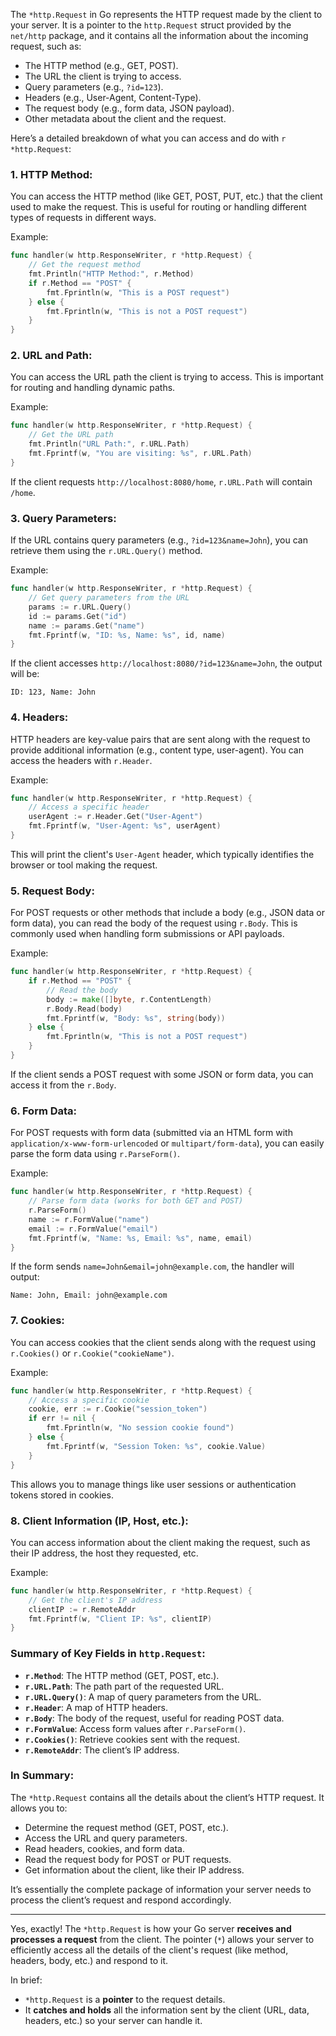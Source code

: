 The `*http.Request` in Go represents the HTTP request made by the client to your server. It is a pointer to the `http.Request` struct provided by the `net/http` package, and it contains all the information about the incoming request, such as:

- The HTTP method (e.g., GET, POST).
- The URL the client is trying to access.
- Query parameters (e.g., `?id=123`).
- Headers (e.g., User-Agent, Content-Type).
- The request body (e.g., form data, JSON payload).
- Other metadata about the client and the request.

Here’s a detailed breakdown of what you can access and do with `r *http.Request`:

### 1. **HTTP Method:**
   You can access the HTTP method (like GET, POST, PUT, etc.) that the client used to make the request. This is useful for routing or handling different types of requests in different ways.

   Example:
   ```go
   func handler(w http.ResponseWriter, r *http.Request) {
       // Get the request method
       fmt.Println("HTTP Method:", r.Method)
       if r.Method == "POST" {
           fmt.Fprintln(w, "This is a POST request")
       } else {
           fmt.Fprintln(w, "This is not a POST request")
       }
   }
   ```

### 2. **URL and Path:**
   You can access the URL path the client is trying to access. This is important for routing and handling dynamic paths.

   Example:
   ```go
   func handler(w http.ResponseWriter, r *http.Request) {
       // Get the URL path
       fmt.Println("URL Path:", r.URL.Path)
       fmt.Fprintf(w, "You are visiting: %s", r.URL.Path)
   }
   ```

   If the client requests `http://localhost:8080/home`, `r.URL.Path` will contain `/home`.

### 3. **Query Parameters:**
   If the URL contains query parameters (e.g., `?id=123&name=John`), you can retrieve them using the `r.URL.Query()` method.

   Example:
   ```go
   func handler(w http.ResponseWriter, r *http.Request) {
       // Get query parameters from the URL
       params := r.URL.Query()
       id := params.Get("id")
       name := params.Get("name")
       fmt.Fprintf(w, "ID: %s, Name: %s", id, name)
   }
   ```

   If the client accesses `http://localhost:8080/?id=123&name=John`, the output will be:
   ```
   ID: 123, Name: John
   ```

### 4. **Headers:**
   HTTP headers are key-value pairs that are sent along with the request to provide additional information (e.g., content type, user-agent). You can access the headers with `r.Header`.

   Example:
   ```go
   func handler(w http.ResponseWriter, r *http.Request) {
       // Access a specific header
       userAgent := r.Header.Get("User-Agent")
       fmt.Fprintf(w, "User-Agent: %s", userAgent)
   }
   ```

   This will print the client's `User-Agent` header, which typically identifies the browser or tool making the request.

### 5. **Request Body:**
   For POST requests or other methods that include a body (e.g., JSON data or form data), you can read the body of the request using `r.Body`. This is commonly used when handling form submissions or API payloads.

   Example:
   ```go
   func handler(w http.ResponseWriter, r *http.Request) {
       if r.Method == "POST" {
           // Read the body
           body := make([]byte, r.ContentLength)
           r.Body.Read(body)
           fmt.Fprintf(w, "Body: %s", string(body))
       } else {
           fmt.Fprintln(w, "This is not a POST request")
       }
   }
   ```

   If the client sends a POST request with some JSON or form data, you can access it from the `r.Body`.

### 6. **Form Data:**
   For POST requests with form data (submitted via an HTML form with `application/x-www-form-urlencoded` or `multipart/form-data`), you can easily parse the form data using `r.ParseForm()`.

   Example:
   ```go
   func handler(w http.ResponseWriter, r *http.Request) {
       // Parse form data (works for both GET and POST)
       r.ParseForm()
       name := r.FormValue("name")
       email := r.FormValue("email")
       fmt.Fprintf(w, "Name: %s, Email: %s", name, email)
   }
   ```

   If the form sends `name=John&email=john@example.com`, the handler will output:
   ```
   Name: John, Email: john@example.com
   ```

### 7. **Cookies:**
   You can access cookies that the client sends along with the request using `r.Cookies()` or `r.Cookie("cookieName")`.

   Example:
   ```go
   func handler(w http.ResponseWriter, r *http.Request) {
       // Access a specific cookie
       cookie, err := r.Cookie("session_token")
       if err != nil {
           fmt.Fprintln(w, "No session cookie found")
       } else {
           fmt.Fprintf(w, "Session Token: %s", cookie.Value)
       }
   }
   ```

   This allows you to manage things like user sessions or authentication tokens stored in cookies.

### 8. **Client Information (IP, Host, etc.):**
   You can access information about the client making the request, such as their IP address, the host they requested, etc.

   Example:
   ```go
   func handler(w http.ResponseWriter, r *http.Request) {
       // Get the client's IP address
       clientIP := r.RemoteAddr
       fmt.Fprintf(w, "Client IP: %s", clientIP)
   }
   ```

### Summary of Key Fields in `http.Request`:
- **`r.Method`**: The HTTP method (GET, POST, etc.).
- **`r.URL.Path`**: The path part of the requested URL.
- **`r.URL.Query()`**: A map of query parameters from the URL.
- **`r.Header`**: A map of HTTP headers.
- **`r.Body`**: The body of the request, useful for reading POST data.
- **`r.FormValue`**: Access form values after `r.ParseForm()`.
- **`r.Cookies()`**: Retrieve cookies sent with the request.
- **`r.RemoteAddr`**: The client’s IP address.

### In Summary:
The `*http.Request` contains all the details about the client’s HTTP request. It allows you to:
- Determine the request method (GET, POST, etc.).
- Access the URL and query parameters.
- Read headers, cookies, and form data.
- Read the request body for POST or PUT requests.
- Get information about the client, like their IP address.

It’s essentially the complete package of information your server needs to process the client’s request and respond accordingly.

---
Yes, exactly! The `*http.Request` is how your Go server **receives and processes a request** from the client. The pointer (`*`) allows your server to efficiently access all the details of the client's request (like method, headers, body, etc.) and respond to it.

In brief:
- `*http.Request` is a **pointer** to the request details.
- It **catches and holds** all the information sent by the client (URL, data, headers, etc.) so your server can handle it.

